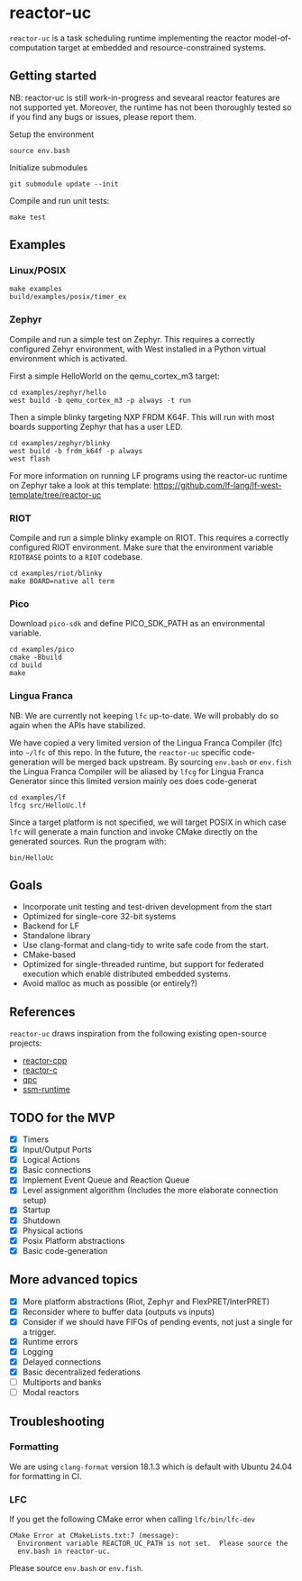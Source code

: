 # reactor-uc

`reactor-uc` is a task scheduling runtime implementing the reactor
model-of-computation target at embedded and resource-constrained systems.

## Getting started

NB: reactor-uc is still work-in-progress and sevearal reactor features are not supported
yet. Moreover, the runtime has not been thoroughly tested so if you find any bugs or issues, please report them.

Setup the environment

```shell
source env.bash
```

Initialize submodules

```shell
git submodule update --init
```

Compile and run unit tests:

```shell
make test
```

## Examples

### Linux/POSIX

```shell
make examples
build/examples/posix/timer_ex
```

### Zephyr
Compile and run a simple test on Zephyr. This requires a correctly configured
Zehyr environment, with West installed in a Python virtual environment which is
activated.

First a simple HelloWorld on the qemu_cortex_m3 target:
```shell
cd examples/zephyr/hello
west build -b qemu_cortex_m3 -p always -t run
```

Then a simple blinky targeting NXP FRDM K64F. This will run with most boards supporting Zephyr that has a user LED.
```shell
cd examples/zephyr/blinky
west build -b frdm_k64f -p always
west flash
```
For more information on running LF programs using the reactor-uc runtime on
Zephyr take a look at this template: <https://github.com/lf-lang/lf-west-template/tree/reactor-uc>

### RIOT
Compile and run a simple blinky example on RIOT.
This requires a correctly configured RIOT environment.
Make sure that the environment variable `RIOTBASE` points to a `RIOT` codebase.

```shell
cd examples/riot/blinky
make BOARD=native all term
```

### Pico
Download `pico-sdk` and define PICO_SDK_PATH as an environmental variable.

```shell
cd examples/pico
cmake -Bbuild
cd build
make
```


### Lingua Franca
NB: We are currently not keeping `lfc` up-to-date. We will probably do so again when the APIs have stabilized.

We have copied a very limited version of the Lingua Franca Compiler (lfc) into
`~/lfc` of this repo. In the future, the `reactor-uc` specific code-generation
will be merged back upstream. By sourcing `env.bash` or `env.fish` the Lingua
Franca Compiler will be aliased by `lfcg` for Lingua Franca Generator since this
limited version mainly oes does code-generat

```shell
cd examples/lf
lfcg src/HelloUc.lf
```

Since a target platform is not specified, we will target POSIX in which case
`lfc` will generate a main function and invoke CMake directly on the generated
sources. Run the program with:

```shell
bin/HelloUc
```

## Goals

- Incorporate unit testing and test-driven development from the start
- Optimized for single-core 32-bit systems
- Backend for LF
- Standalone library
- Use clang-format and clang-tidy to write safe code from the start.
- CMake-based
- Optimized for single-threaded runtime, but support for federated execution
which enable distributed embedded systems.
- Avoid malloc as much as possible (or entirely?)

## References

`reactor-uc` draws inspiration from the following existing open-source projects:

- [reactor-cpp](https://github.com/lf-lang/reactor-cpp)
- [reactor-c](https://github.com/lf-lang/reactor-c)
- [qpc](https://github.com/QuantumLeaps/qpc)
- [ssm-runtime](https://github.com/QuantumLeaps/qpc)

## TODO for the MVP

- [x] Timers
- [x] Input/Output Ports
- [x] Logical Actions
- [x] Basic connections
- [x] Implement Event Queue and Reaction Queue
- [x] Level assignment algorithm (Includes the more elaborate connection setup)
- [x] Startup
- [x] Shutdown
- [x] Physical actions
- [x] Posix Platform abstractions
- [x] Basic code-generation

## More advanced topics

- [x] More platform abstractions (Riot, Zephyr and FlexPRET/InterPRET)
- [x] Reconsider where to buffer data (outputs vs inputs)
- [x] Consider if we should have FIFOs of pending events, not just a single for a trigger.
- [x] Runtime errors
- [x] Logging
- [x] Delayed connections
- [x] Basic decentralized federations
- [ ] Multiports and banks
- [ ] Modal reactors

## Troubleshooting

### Formatting

We are using `clang-format` version 18.1.3 which is default with Ubuntu 24.04 for formatting in CI.

### LFC

If you get the following CMake error when calling `lfc/bin/lfc-dev`

```
CMake Error at CMakeLists.txt:7 (message):
  Environment variable REACTOR_UC_PATH is not set.  Please source the
  env.bash in reactor-uc.
```

Please source `env.bash` or `env.fish`.
